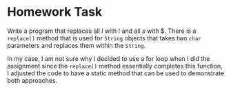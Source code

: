 # Homework Task

Write a program that replaces all *l* with ! and all *s* with $. There is a `replace()` method that is used for `String` objects that takes two `char` parameters and replaces them within the `String`.

In my case, I am not sure why I decided to use a for loop when I did the assignment since the `replace()` method essentially completes this function, I adjusted the code to have a static method that can be used to demonstrate both approaches.
